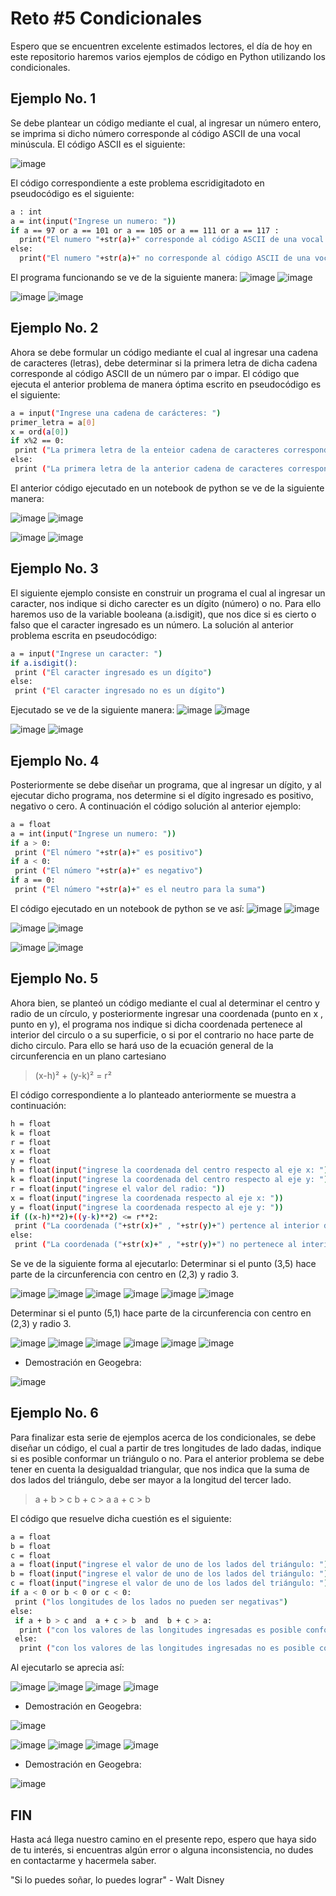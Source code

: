 # Reto #5 Condicionales

Espero que se encuentren excelente estimados lectores, el día de hoy en este repositorio haremos varios ejemplos de código en Python utilizando los condicionales.


## Ejemplo No. 1

Se debe plantear un código mediante el cual, al ingresar un número entero, se imprima si dicho número corresponde al código ASCII de una vocal minúscula. El código ASCII es el siguiente:

![image](https://user-images.githubusercontent.com/124615034/224470569-1225364c-bed4-49e4-88b1-341ca33eb36b.png)

El código correspondiente a este problema escridigitadoto en pseudocódigo es el siguiente:

```sh
a : int
a = int(input("Ingrese un numero: ")) 
if a == 97 or a == 101 or a == 105 or a == 111 or a == 117 :
  print("El numero "+str(a)+" corresponde al código ASCII de una vocal minúscula")
else:
  print("El numero "+str(a)+" no corresponde al código ASCII de una vocal minúscula")
```
El programa funcionando se ve de la siguiente manera:
![image](https://user-images.githubusercontent.com/124615034/224505457-9533e51c-b116-4a96-81af-e72fb39b0d55.png)
![image](https://user-images.githubusercontent.com/124615034/224505478-778276a9-b737-49e2-8fe5-474fa86573c3.png)


![image](https://user-images.githubusercontent.com/124615034/224505535-d0c336a9-187b-4e47-9f52-325762c8a145.png)
![image](https://user-images.githubusercontent.com/124615034/224505546-6b55d4e4-f246-47ab-a707-73162c9fb56a.png)


## Ejemplo No. 2
Ahora se debe formular un código mediante el cual al ingresar una cadena de caracteres (letras), debe determinar si la primera letra de dicha cadena corresponde al código ASCII de un número par o impar.
El código que ejecuta el anterior problema de manera óptima escrito en pseudocódigo es el siguiente:
```sh
a = input("Ingrese una cadena de carácteres: ")
primer_letra = a[0]
x = ord(a[0])
if x%2 == 0:
 print ("La primera letra de la enteior cadena de caracteres corresponde al código ASCII de un número par")
else:
 print ("La primera letra de la anterior cadena de caracteres corresponde al código ASCII de un número impar")
```

El anterior código ejecutado en un notebook de python se ve de la siguiente manera:

![image](https://user-images.githubusercontent.com/124615034/224559335-e429a745-82a2-464b-94c7-e70df7fcb92b.png)
![image](https://user-images.githubusercontent.com/124615034/224559343-6f934c1a-20ac-40d5-ab9e-bf2b46a48bce.png)


![image](https://user-images.githubusercontent.com/124615034/224559374-c2e4af53-fb57-41b4-a657-c36e1637066f.png)
![image](https://user-images.githubusercontent.com/124615034/224559382-49c33592-0fe4-4245-9b98-121269870b5b.png)

## Ejemplo No. 3
El siguiente ejemplo consiste en construir un programa el cual al ingresar un caracter, nos indique si dicho carecter es un dígito (número) o no.
Para ello haremos uso de la variable booleana (a.isdigit), que nos dice si es cierto o falso que el caracter ingresado es un número.
La solución al anterior problema escrita en pseudocódigo:
```sh
a = input("Ingrese un caracter: ")
if a.isdigit():
 print ("El caracter ingresado es un dígito")
else:
 print ("El caracter ingresado no es un dígito")
```
Ejecutado se ve de la siguiente manera:
![image](https://user-images.githubusercontent.com/124615034/224559906-b9e212e6-4a19-4cf3-a3b5-534e2fc5693d.png)
![image](https://user-images.githubusercontent.com/124615034/224559920-52bb3886-3314-4a6d-b110-5482af0a5cb2.png)

![image](https://user-images.githubusercontent.com/124615034/224559939-2364f486-71ae-4dbe-99ad-a6f27874d43c.png)
![image](https://user-images.githubusercontent.com/124615034/224559949-ee7feb11-06c1-4c76-bb88-6bad331379b2.png)


## Ejemplo No. 4
Posteriormente se debe diseñar un programa, que al ingresar un dígito, y al ejecutar dicho programa, nos determine si el dígito ingresado es positivo, negativo o cero.
A continuación el código solución al anterior ejemplo:
```sh
a = float
a = int(input("Ingrese un numero: "))
if a > 0:
 print ("El número "+str(a)+" es positivo")
if a < 0:
 print ("El número "+str(a)+" es negativo") 
if a == 0:
 print ("El número "+str(a)+" es el neutro para la suma")
 ```
 
El código ejecutado en un notebook de python se ve así:
![image](https://user-images.githubusercontent.com/124615034/224560475-48d37b30-ccb5-4f41-8dff-66ec683cbe79.png)
![image](https://user-images.githubusercontent.com/124615034/224560486-44870bd6-092d-4464-9d36-ed51bacd1cac.png)

![image](https://user-images.githubusercontent.com/124615034/224560520-c760062f-0ac1-41c3-9884-8eaa21143d4e.png)
![image](https://user-images.githubusercontent.com/124615034/224560534-40e206c8-2c2c-4369-9658-2e0decf27aec.png)

![image](https://user-images.githubusercontent.com/124615034/224560553-d7b3a8c5-3f80-4b21-b5dc-eafeef406360.png)
![image](https://user-images.githubusercontent.com/124615034/224560575-6490dfe4-b5a2-4c25-981a-83e34bac780c.png)


## Ejemplo No. 5
Ahora bien, se planteó un código mediante el cual al determinar el centro y radio de un círculo, y posteriormente ingresar una coordenada (punto en x , punto en y), el programa nos indique si dicha coordenada pertenece al interior del circulo o a su superficie, o si por el contrario no hace parte de dicho circulo.
Para ello se hará uso de la ecuación general de la circunferencia en un plano cartesiano
> (x-h)² + (y-k)² = r²


El código correspondiente a lo planteado anteriormente se muestra a continuación:
```sh
h = float
k = float
r = float
x = float
y = float
h = float(input("ingrese la coordenada del centro respecto al eje x: "))
k = float(input("ingrese la coordenada del centro respecto al eje y: "))
r = float(input("ingrese el valor del radio: "))
x = float(input("ingrese la coordenada respecto al eje x: "))
y = float(input("ingrese la coordenada respecto al eje y: "))
if ((x-h)**2)+((y-k)**2) <= r**2:
 print ("La coordenada ("+str(x)+" , "+str(y)+") pertence al interior de la circunferencia")
else:
 print ("La coordenada ("+str(x)+" , "+str(y)+") no pertenece al interior de la circunferencia")
```

Se ve de la siguiente forma al ejecutarlo:
Determinar si el punto (3,5) hace parte de la circunferencia con centro en (2,3) y radio 3.

![image](https://user-images.githubusercontent.com/124615034/224561350-5fb94f04-c7a5-4df9-85e3-34fc2c1b3cf5.png)
![image](https://user-images.githubusercontent.com/124615034/224561419-32f04da1-239c-4aab-826b-3cc42004a3f3.png)
![image](https://user-images.githubusercontent.com/124615034/224561435-6efb9189-375e-4e8c-8f8f-00c4453c7562.png)
![image](https://user-images.githubusercontent.com/124615034/224561480-15714dca-56a0-4960-bf35-a35eb0f7e78f.png)
![image](https://user-images.githubusercontent.com/124615034/224561530-82efb033-f6c2-4daa-ba87-10ff62dbe0fd.png)
![image](https://user-images.githubusercontent.com/124615034/224561568-ccf779b2-dbe3-4442-a6e5-b5302f5c5d15.png)

Determinar si el punto (5,1) hace parte de la circunferencia con centro en (2,3) y radio 3.

![image](https://user-images.githubusercontent.com/124615034/224561350-5fb94f04-c7a5-4df9-85e3-34fc2c1b3cf5.png)
![image](https://user-images.githubusercontent.com/124615034/224561419-32f04da1-239c-4aab-826b-3cc42004a3f3.png)
![image](https://user-images.githubusercontent.com/124615034/224561435-6efb9189-375e-4e8c-8f8f-00c4453c7562.png)
![image](https://user-images.githubusercontent.com/124615034/224561705-bf4040aa-b97f-411a-a57b-c2a333e49c35.png)
![image](https://user-images.githubusercontent.com/124615034/224561717-7468a5f6-e491-400a-848d-cc83f467948e.png)
![image](https://user-images.githubusercontent.com/124615034/224561740-47a0f96a-d182-45ef-9988-b7a48acdc740.png)

- Demostración en Geogebra:

![image](https://user-images.githubusercontent.com/124615034/224561977-2741a339-dc0a-43cd-89bf-c77226af05cb.png)


## Ejemplo No. 6
Para finalizar esta serie de ejemplos acerca de los condicionales, se debe diseñar un código, el cual a partir de tres longitudes de lado dadas, indique si es posible conformar un triángulo o no.
Para el anterior problema se debe tener en cuenta la desigualdad triangular, que nos indica que la suma de dos lados del triángulo, debe ser mayor a la longitud del tercer lado.
> a + b > c
b + c > a
a + c > b

El código que resuelve dicha cuestión es el siguiente:
```sh
a = float
b = float
c = float
a = float(input("ingrese el valor de uno de los lados del triángulo: "))
b = float(input("ingrese el valor de uno de los lados del triángulo: "))
c = float(input("ingrese el valor de uno de los lados del triángulo: "))
if a < 0 or b < 0 or c < 0:
 print ("los longitudes de los lados no pueden ser negativas")
else:
 if a + b > c and  a + c > b  and  b + c > a:
  print ("con los valores de las longitudes ingresadas es posible conformar un triángulo")
 else:
  print ("con los valores de las longitudes ingresadas no es posible conformar un triángulo")
```

Al ejecutarlo se aprecia así:

![image](https://user-images.githubusercontent.com/124615034/224563319-91d6876a-f9f6-413c-8161-a42b1861dfec.png)
![image](https://user-images.githubusercontent.com/124615034/224563328-07a4a17e-bed0-4d3a-9f2a-0a327907dbac.png)
![image](https://user-images.githubusercontent.com/124615034/224563342-62fde3fa-1d9c-433c-98fa-b495d1ffa3c6.png)
![image](https://user-images.githubusercontent.com/124615034/224563359-413d3715-ae6d-419a-b5fc-16e09da58416.png)

- Demostración en Geogebra:

![image](https://user-images.githubusercontent.com/124615034/224563474-ce15166b-dc1e-4e5d-907d-cd9ebb63d9e6.png)


![image](https://user-images.githubusercontent.com/124615034/224563511-9610246d-ce96-4d11-a9ea-349ea06fb4b7.png)
![image](https://user-images.githubusercontent.com/124615034/224563527-f2f13be1-4fbc-40c0-887e-2ecaaabdb66b.png)
![image](https://user-images.githubusercontent.com/124615034/224563541-68cd73cb-d905-4672-9d4c-dec39bb603da.png)
![image](https://user-images.githubusercontent.com/124615034/224563562-7ea0e1a5-0668-42ff-a503-44254ae5eb08.png)

- Demostración en Geogebra:

![image](https://user-images.githubusercontent.com/124615034/224563628-20cbb1ce-5015-4a33-ba01-cbb9a28f03f2.png)

## FIN
Hasta acá llega nuestro camino en el presente repo, espero que haya sido de tu interés, si encuentras algún error o alguna inconsistencia, no dudes en contactarme y hacermela saber.

   "Si lo puedes soñar, lo puedes lograr"
         - Walt Disney

